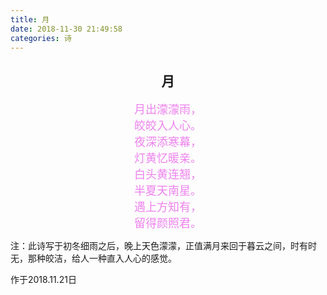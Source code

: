 ```yaml
---
title: 月
date: 2018-11-30 21:49:58
categories: 诗
---
```

## <center>月</center>
<center><font color='Violet' size=4px>月出濛濛雨，</font></center>
<center><font color='Violet' size=4px>皎皎入人心。</font></center>
<center><font color='Violet' size=4px>夜深添寒幕，</font></center>
<center><font color='Violet' size=4px>灯黄忆暖亲。</font></center>
<center><font color='Violet' size=4px>白头黄连翘，</font></center>
<center><font color='Violet' size=4px>半夏天南星。</font></center>
<center><font color='Violet' size=4px>遇上方知有，</font></center>
<center><font color='Violet' size=4px>留得颜照君。</font></center>

注：此诗写于初冬细雨之后，晚上天色濛濛，正值满月来回于暮云之间，时有时无，那种皎洁，给人一种直入人心的感觉。

作于2018.11.21日